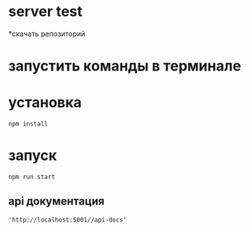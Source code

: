 # server test
*скачать репозиторий
# запустить команды в терминале

# установка 
```
npm install
```
# запуск 

```
npm run start

```

## api документация

```
'http://localhost:5001//api-docs'

```




